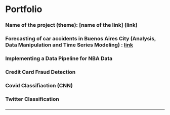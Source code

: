 # Portfolio 

### Name of the project (theme): [name of the link] (link)

### Forecasting of car accidents in Buenos Aires City (Analysis, Data Manipulation and Time Series Modeling) : [link](https://github.com/N34R20/Ciencia-de-Datos-DH/tree/main/TP-4)

### Implementing a Data Pipeline for NBA Data


### Credit Card Fraud Detection


### Covid Classifiaction (CNN)


### Twitter Classification


### 
-----------------------
